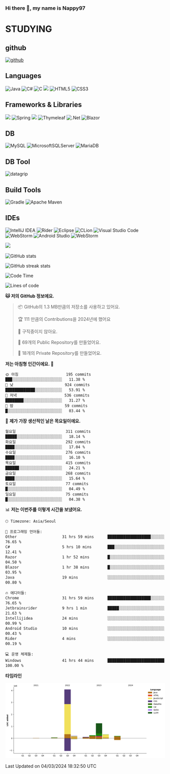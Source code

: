 ### Hi there 👋, my name is Nappy97

# STUDYING
## github
[<img src='https://cdn.jsdelivr.net/npm/simple-icons@3.0.1/icons/github.svg' alt='github' height='40'>](https://github.com/Nappy97)  

## Languages
![Java](https://img.shields.io/badge/java-%23ED8B00.svg?style=for-the-badge&logo=openjdk&logoColor=white) ![C#](https://img.shields.io/badge/c%23-%23239120.svg?style=for-the-badge&logo=c-sharp&logoColor=white) ![C](https://img.shields.io/badge/c-%2300599C.svg?style=for-the-badge&logo=c&logoColor=white) <img src="https://img.shields.io/badge/javascript-F7DF1E?style=for-the-badge&logo=javascript&logoColor=black"> ![HTML5](https://img.shields.io/badge/html5-%23E34F26.svg?style=for-the-badge&logo=html5&logoColor=white) ![CSS3](https://img.shields.io/badge/css3-%231572B6.svg?style=for-the-badge&logo=css3&logoColor=white)

## Frameworks & Libraries
<img src="https://img.shields.io/badge/bootstrap-7952B3?style=for-the-badge&logo=bootstrap&logoColor=white"> ![Spring](https://img.shields.io/badge/spring-%236DB33F.svg?style=for-the-badge&logo=spring&logoColor=white) <img src="https://img.shields.io/badge/jQuery-0769AD?style=for-the-badge&logo=jquery&logoColor=white"> ![Thymeleaf](https://img.shields.io/badge/Thymeleaf-%23005C0F.svg?style=for-the-badge&logo=Thymeleaf&logoColor=white) ![.Net](https://img.shields.io/badge/.NET-5C2D91?style=for-the-badge&logo=.net&logoColor=white) ![Blazor](https://img.shields.io/badge/blazor-%235C2D91.svg?style=for-the-badge&logo=blazor&logoColor=white)

## DB
![MySQL](https://img.shields.io/badge/mysql-%2300f.svg?style=for-the-badge&logo=mysql&logoColor=white) ![MicrosoftSQLServer](https://img.shields.io/badge/Microsoft%20SQL%20Server-CC2927?style=for-the-badge&logo=microsoft%20sql%20server&logoColor=white) ![MariaDB](https://img.shields.io/badge/MariaDB-003545?style=for-the-badge&logo=mariadb&logoColor=white)

## DB Tool
![datagrip](https://img.shields.io/badge/datagrip-9681EB?style=flat&logo=datagrip)

## Build Tools
![Gradle](https://img.shields.io/badge/Gradle-02303A.svg?style=for-the-badge&logo=Gradle&logoColor=white) ![Apache Maven](https://img.shields.io/badge/Apache%20Maven-C71A36?style=for-the-badge&logo=Apache%20Maven&logoColor=white)

## IDEs
![IntelliJ IDEA](https://img.shields.io/badge/IntelliJIDEA-000000.svg?style=for-the-badge&logo=intellij-idea&logoColor=white) ![Rider](https://img.shields.io/badge/Rider-000000.svg?style=for-the-badge&logo=Rider&logoColor=white&color=black&labelColor=crimson) ![Eclipse](https://img.shields.io/badge/Eclipse-FE7A16.svg?style=for-the-badge&logo=Eclipse&logoColor=white) ![CLion](https://img.shields.io/badge/CLion-black?style=for-the-badge&logo=clion&logoColor=white) ![Visual Studio Code](https://img.shields.io/badge/Visual%20Studio%20Code-0078d7.svg?style=for-the-badge&logo=visual-studio-code&logoColor=white) ![WebStorm](https://img.shields.io/badge/webstorm-143?style=for-the-badge&logo=webstorm&logoColor=white&color=black) ![Android Studio](https://img.shields.io/badge/Android%20Studio-3DDC84.svg?style=for-the-badge&logo=android-studio&logoColor=white) ![WebStorm](https://img.shields.io/badge/webstorm-143?style=for-the-badge&logo=webstorm&logoColor=white&color=black)

<div>
  <img  src="https://github-readme-stats.vercel.app/api/top-langs/?username=Nappy97&langs_count=8&exclude_repo=Example-deep-learning-from-scratch&layout=compact&line_height=24&hide_border=true&title_color=d88e82&card_width=280">
<div>
  
![GitHub stats](https://github-readme-stats.vercel.app/api?username=Nappy97&show_icons=true)  

![GitHub streak stats](https://github-readme-streak-stats.herokuapp.com/?user=Nappy97)  

<!--START_SECTION:waka-->
![Code Time](http://img.shields.io/badge/Code%20Time-1%2C634%20hrs%2023%20mins-blue)

![Lines of code](https://img.shields.io/badge/%EC%A0%80%EB%8A%94%20%EC%97%AC%ED%83%9C%EA%B9%8C%EC%A7%80%20-6.5%20million%20%EC%A4%84%EC%9D%98%20%EC%BD%94%EB%93%9C%EB%A5%BC%20%EC%9E%91%EC%84%B1%ED%96%88%EC%96%B4%EC%9A%94.-blue)

**🐱 저의 GitHub 정보에요.** 

> 📦 GitHub의 1.3 MB만큼의 저장소를 사용하고 있어요. 
 > 
> 🏆 111 만큼의 Contributions을 2024년에 했어요
 > 
> 🚫 구직중이지 않아요.
 > 
> 📜 69개의 Public Repository를 만들었어요. 
 > 
> 🔑 18개의 Private Repository를 만들었어요. 
 > 
**저는 아침형 인간이에요. 🐤** 

```text
🌞 아침                     195 commits         ███░░░░░░░░░░░░░░░░░░░░░░   11.38 % 
🌆 낮　                     924 commits         █████████████░░░░░░░░░░░░   53.91 % 
🌃 저녁                     536 commits         ████████░░░░░░░░░░░░░░░░░   31.27 % 
🌙 밤　                     59 commits          █░░░░░░░░░░░░░░░░░░░░░░░░   03.44 % 
```
📅 **제가 가장 생산적인 날은 목요일이에요.** 

```text
월요일                      311 commits         █████░░░░░░░░░░░░░░░░░░░░   18.14 % 
화요일                      292 commits         ████░░░░░░░░░░░░░░░░░░░░░   17.04 % 
수요일                      276 commits         ████░░░░░░░░░░░░░░░░░░░░░   16.10 % 
목요일                      415 commits         ██████░░░░░░░░░░░░░░░░░░░   24.21 % 
금요일                      268 commits         ████░░░░░░░░░░░░░░░░░░░░░   15.64 % 
토요일                      77 commits          █░░░░░░░░░░░░░░░░░░░░░░░░   04.49 % 
일요일                      75 commits          █░░░░░░░░░░░░░░░░░░░░░░░░   04.38 % 
```


📊 **저는 이번주를 이렇게 시간을 보냈어요.** 

```text
🕑︎ Timezone: Asia/Seoul

💬 프로그래밍 언어들: 
Other                    31 hrs 59 mins      ███████████████████░░░░░░   76.65 % 
C#                       5 hrs 10 mins       ███░░░░░░░░░░░░░░░░░░░░░░   12.41 % 
Razor                    1 hr 52 mins        █░░░░░░░░░░░░░░░░░░░░░░░░   04.50 % 
Blazor                   1 hr 38 mins        █░░░░░░░░░░░░░░░░░░░░░░░░   03.95 % 
Java                     19 mins             ░░░░░░░░░░░░░░░░░░░░░░░░░   00.80 % 

🔥 에디터들: 
Chrome                   31 hrs 59 mins      ███████████████████░░░░░░   76.65 % 
Jetbrainsrider           9 hrs 1 min         █████░░░░░░░░░░░░░░░░░░░░   21.63 % 
Intellijidea             24 mins             ░░░░░░░░░░░░░░░░░░░░░░░░░   00.99 % 
Android Studio           10 mins             ░░░░░░░░░░░░░░░░░░░░░░░░░   00.43 % 
Rider                    4 mins              ░░░░░░░░░░░░░░░░░░░░░░░░░   00.19 % 

💻 운영 체제들: 
Windows                  41 hrs 44 mins      █████████████████████████   100.00 % 
```

**타임라인**

![Lines of Code chart](https://raw.githubusercontent.com/Nappy97/Nappy97/main/assets/bar_graph.png)


 Last Updated on 04/03/2024 18:32:50 UTC
<!--END_SECTION:waka-->
